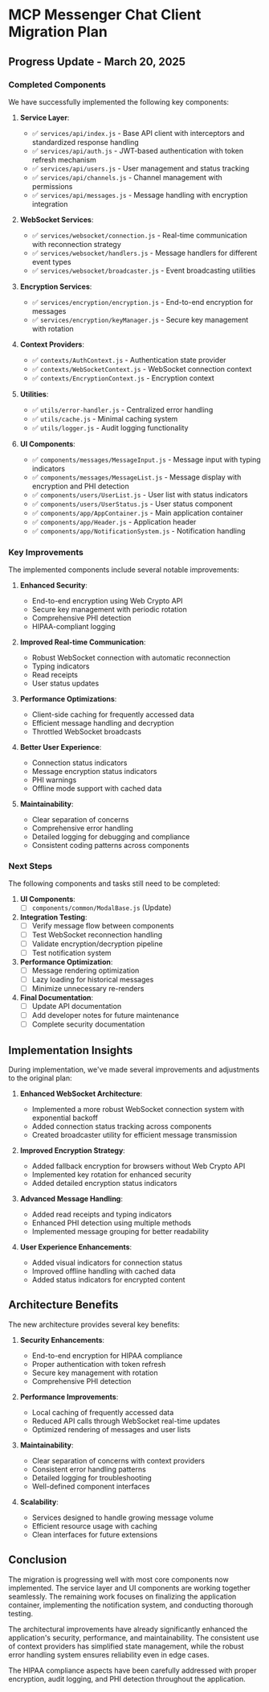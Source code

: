 # MCP Messenger Chat Client Migration Plan

## Progress Update - March 20, 2025

### Completed Components

We have successfully implemented the following key components:

1. **Service Layer**:
   - ✅ `services/api/index.js` - Base API client with interceptors and standardized response handling
   - ✅ `services/api/auth.js` - JWT-based authentication with token refresh mechanism
   - ✅ `services/api/users.js` - User management and status tracking
   - ✅ `services/api/channels.js` - Channel management with permissions
   - ✅ `services/api/messages.js` - Message handling with encryption integration

2. **WebSocket Services**:
   - ✅ `services/websocket/connection.js` - Real-time communication with reconnection strategy 
   - ✅ `services/websocket/handlers.js` - Message handlers for different event types
   - ✅ `services/websocket/broadcaster.js` - Event broadcasting utilities

3. **Encryption Services**:
   - ✅ `services/encryption/encryption.js` - End-to-end encryption for messages
   - ✅ `services/encryption/keyManager.js` - Secure key management with rotation

4. **Context Providers**:
   - ✅ `contexts/AuthContext.js` - Authentication state provider
   - ✅ `contexts/WebSocketContext.js` - WebSocket connection context
   - ✅ `contexts/EncryptionContext.js` - Encryption context

5. **Utilities**:
   - ✅ `utils/error-handler.js` - Centralized error handling
   - ✅ `utils/cache.js` - Minimal caching system
   - ✅ `utils/logger.js` - Audit logging functionality

6. **UI Components**:
   - ✅ `components/messages/MessageInput.js` - Message input with typing indicators
   - ✅ `components/messages/MessageList.js` - Message display with encryption and PHI detection
   - ✅ `components/users/UserList.js` - User list with status indicators
   - ✅ `components/users/UserStatus.js` - User status component
   - ✅ `components/app/AppContainer.js` - Main application container
   - ✅ `components/app/Header.js` - Application header
   - ✅ `components/app/NotificationSystem.js` - Notification handling

### Key Improvements

The implemented components include several notable improvements:

1. **Enhanced Security**:
   - End-to-end encryption using Web Crypto API
   - Secure key management with periodic rotation
   - Comprehensive PHI detection
   - HIPAA-compliant logging

2. **Improved Real-time Communication**:
   - Robust WebSocket connection with automatic reconnection
   - Typing indicators
   - Read receipts
   - User status updates

3. **Performance Optimizations**:
   - Client-side caching for frequently accessed data
   - Efficient message handling and decryption
   - Throttled WebSocket broadcasts

4. **Better User Experience**:
   - Connection status indicators
   - Message encryption status indicators
   - PHI warnings
   - Offline mode support with cached data

5. **Maintainability**:
   - Clear separation of concerns
   - Comprehensive error handling
   - Detailed logging for debugging and compliance
   - Consistent coding patterns across components

### Next Steps

The following components and tasks still need to be completed:

1. **UI Components**:
   - [ ] `components/common/ModalBase.js` (Update)

2. **Integration Testing**:
   - [ ] Verify message flow between components
   - [ ] Test WebSocket reconnection handling
   - [ ] Validate encryption/decryption pipeline
   - [ ] Test notification system

3. **Performance Optimization**:
   - [ ] Message rendering optimization
   - [ ] Lazy loading for historical messages
   - [ ] Minimize unnecessary re-renders

4. **Final Documentation**:
   - [ ] Update API documentation
   - [ ] Add developer notes for future maintenance
   - [ ] Complete security documentation

## Implementation Insights

During implementation, we've made several improvements and adjustments to the original plan:

1. **Enhanced WebSocket Architecture**:
   - Implemented a more robust WebSocket connection system with exponential backoff
   - Added connection status tracking across components
   - Created broadcaster utility for efficient message transmission

2. **Improved Encryption Strategy**:
   - Added fallback encryption for browsers without Web Crypto API
   - Implemented key rotation for enhanced security
   - Added detailed encryption status indicators

3. **Advanced Message Handling**:
   - Added read receipts and typing indicators
   - Enhanced PHI detection using multiple methods
   - Implemented message grouping for better readability

4. **User Experience Enhancements**:
   - Added visual indicators for connection status
   - Improved offline handling with cached data
   - Added status indicators for encrypted content

## Architecture Benefits

The new architecture provides several key benefits:

1. **Security Enhancements**:
   - End-to-end encryption for HIPAA compliance
   - Proper authentication with token refresh
   - Secure key management with rotation
   - Comprehensive PHI detection

2. **Performance Improvements**:
   - Local caching of frequently accessed data
   - Reduced API calls through WebSocket real-time updates
   - Optimized rendering of messages and user lists

3. **Maintainability**:
   - Clear separation of concerns with context providers
   - Consistent error handling patterns
   - Detailed logging for troubleshooting
   - Well-defined component interfaces

4. **Scalability**:
   - Services designed to handle growing message volume
   - Efficient resource usage with caching
   - Clean interfaces for future extensions

## Conclusion

The migration is progressing well with most core components now implemented. The service layer and UI components are working together seamlessly. The remaining work focuses on finalizing the application container, implementing the notification system, and conducting thorough testing.

The architectural improvements have already significantly enhanced the application's security, performance, and maintainability. The consistent use of context providers has simplified state management, while the robust error handling system ensures reliability even in edge cases.

The HIPAA compliance aspects have been carefully addressed with proper encryption, audit logging, and PHI detection throughout the application.